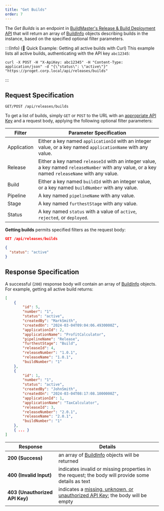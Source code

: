 ```yaml
---
title: "Get Builds"
order: 7
---
```


The *Get Builds* is an endpoint in [BuildMaster's Release & Build Deployment API](/docs/buildmaster/reference/api/release-and-build) that will return an array of [BuildInfo](/docs/buildmaster/reference/api/release-and-build#buildinfo-object) objects describing builds in the instance, based on the specified optional filter parameters.

:::(Info) (🚀 Quick Example: Getting all active builds with Curl)
This example lists all active builds, authenticating with the API key `abc12345`:

````
curl -X POST -H "X-ApiKey: abc12345" -H "Content-Type: application/json" -d "{\"status\": \"active\"}" "https://proget.corp.local/api/releases/builds"
````
:::

## Request Specification
```
GET/POST /api/releases/builds
```
To get a list of builds, simply `GET` or `POST` to the URL with an [appropriate API Key](/docs/buildmaster/reference/api/release-and-build#authentication) and a request body, applying the following optional filter parameters:

| Filter | Parameter Specification |
| --- | --- |
| Application | Either a key named `applicationId` with an integer value, or a key named `applicationName` with any value. |
| Release | Either a key named `releaseId` with an integer value, a key named `releaseNumber` with any value, or a key named `releaseName` with any value. |
| Build | Either a key named `buildId` with an integer value, or a key named `buildNumber` with any value. |
| Pipeline | A key named `pipelineName` with any value. |
| Stage | A key named `furthestStage` with any value. |
| Status | A key named `status` with a value of `active`, `rejected`, or `deployed`. |

**Getting builds** permits specified filters as the request body:

```json
GET /api/releases/builds

{
  "status": "active"
}
```

## Response Specification
A successful (`200`) response body will contain an array of [BuildInfo](/docs/buildmaster/reference/api/release-and-build#buildinfo-object) objects. For example, getting all active build returns:

```json
[
    {
        "id": 5,
        "number": "1",
        "status": "active",
        "createdBy": "MarkSmith",
        "createdOn": "2024-03-04T09:04:06.4930000Z",
        "applicationId": 2,
        "applicationName": "ProfitCalculator",
        "pipelineName": "Release",
        "furthestStage": "Build",
        "releaseId": 4,
        "releaseNumber": "1.0.1",
        "releaseName": "1.0.1",
        "buildNumber": "1"
    },
    {
        "id": 1,
        "number": "1",
        "status": "active",
        "createdBy": "JohnSmith",
        "createdOn": "2024-03-04T08:17:08.1000000Z",
        "applicationId": 1,
        "applicationName": "TaxCalculator",
        "releaseId": 3,
        "releaseNumber": "2.0.1",
        "releaseName": "2.0.1",
        "buildNumber": "1"
    },
    { ... }
]
```

| Response | Details |
|---|---|
| **200 (Success)** | an array of [BuildInfo](/docs/buildmaster/reference/api/release-and-build#buildinfo-object) objects will be returned |
| **400 (Invalid Input)** | indicates invalid or missing properties in the request; the body will provide some details as text |
| **403 (Unauthorized API Key)** | indicates a [missing, unknown, or unauthorized API Key](/docs/proget/api/licenses#authentication); the body will be empty |